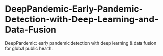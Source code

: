 # DeepPandemic-Early-Pandemic-Detection-with-Deep-Learning-and-Data-Fusion
DeepPandemic: early pandemic detection with deep learning &amp; data fusion for global public health.
